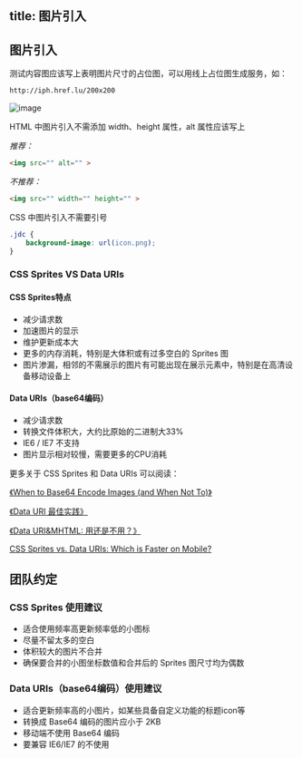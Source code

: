 title: 图片引入
---

## 图片引入

测试内容图应该写上表明图片尺寸的占位图，可以用线上占位图生成服务，如：

```html
http://iph.href.lu/200x200
```

![image](http://iph.href.lu/200x200)


HTML 中图片引入不需添加 width、height 属性，alt 属性应该写上

*推荐：*

```html
<img src="" alt="" >
```

*不推荐：*

```html
<img src="" width="" height="" >
```

CSS 中图片引入不需要引号

```css
.jdc {
    background-image: url(icon.png);
}
```

### CSS Sprites VS Data URIs

#### CSS Sprites特点

* 减少请求数
* 加速图片的显示
* 维护更新成本大
* 更多的内存消耗，特别是大体积或有过多空白的 Sprites 图 
* 图片渗漏，相邻的不需展示的图片有可能出现在展示元素中，特别是在高清设备移动设备上

#### Data URIs（base64编码）

* 减少请求数
* 转换文件体积大，大约比原始的二进制大33%
* IE6 / IE7 不支持
* 图片显示相对较慢，需要更多的CPU消耗



更多关于 CSS Sprites 和 Data URIs 可以阅读：

[《When to Base64 Encode Images (and When Not To)》](http://davidbcalhoun.com/2011/when-to-base64-encode-images-and-when-not-to/)

[《Data URI 最佳实践》](http://madscript.com/html5/datauri-best-practice/)

[《Data URI&MHTML: 用还是不用？》](http://www.99css.com/492/)

[CSS Sprites vs. Data URIs: Which is Faster on Mobile?](http://www.mobify.com/blog/css-sprites-vs-data-uris-which-is-faster-on-mobile/)

## 团队约定

### CSS Sprites 使用建议

* 适合使用频率高更新频率低的小图标
* 尽量不留太多的空白
* 体积较大的图片不合并
* 确保要合并的小图坐标数值和合并后的 Sprites 图尺寸均为偶数


### Data URIs（base64编码）使用建议

* 适合更新频率高的小图片，如某些具备自定义功能的标题icon等
* 转换成 Base64 编码的图片应小于 2KB
* 移动端不使用 Base64 编码 
* 要兼容 IE6/IE7 的不使用
